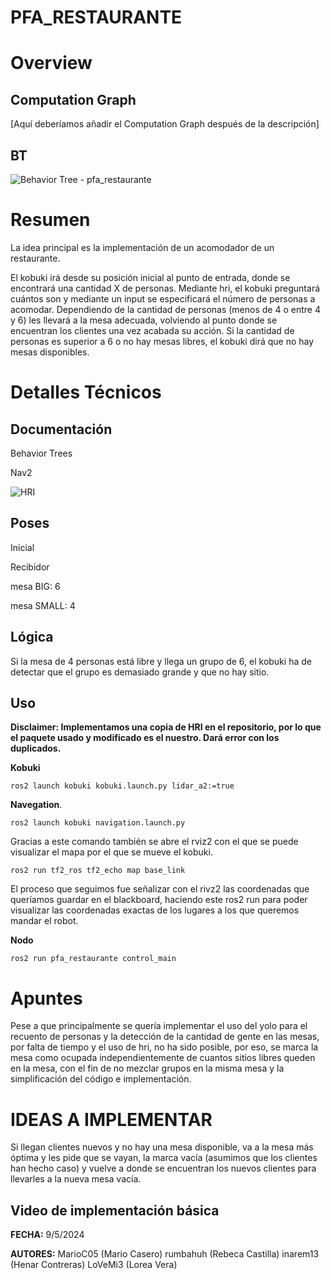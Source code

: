 # PFA_RESTAURANTE

# Overview

## Computation Graph
[Aquí deberíamos añadir el Computation Graph después de la descripción]

## BT
![Behavior Tree - pfa_restaurante](https://github.com/user-attachments/assets/de32e57e-c2a3-4e81-a0c0-c7a06d4b0fbc)

# Resumen
La idea principal es la implementación de un acomodador de un restaurante.

El kobuki irá desde su posición inicial al punto de entrada, donde se encontrará una cantidad
X de personas. Mediante hri, el kobuki preguntará cuántos son y mediante un input se especificará el número de personas a acomodar.
Dependiendo de la cantidad de personas (menos de 4 o entre 4 y 6) les llevará a la mesa adecuada, volviendo al punto donde se encuentran los clientes una vez acabada su acción.
Si la cantidad de personas es superior a 6 o no hay mesas libres, el kobuki dirá que no hay
mesas disponibles.

# Detalles Técnicos

## Documentación
Behavior Trees

Nav2

![HRI](https://github.com/rodperex/bt_nodes)


## Poses
Inicial

Recibidor

mesa BIG: 6

mesa SMALL: 4

## Lógica
Si la mesa de 4 personas está libre y llega un grupo de 6, el kobuki ha de 
detectar que el grupo es demasiado grande y que no hay sitio.

## Uso
**Disclaimer: Implementamos una copia de HRI en el repositorio, por lo que el paquete usado y modificado es el nuestro. Dará error con los duplicados.**

**Kobuki**
```
ros2 launch kobuki kobuki.launch.py lidar_a2:=true
```

**Navegation**.
```
ros2 launch kobuki navigation.launch.py
```
Gracias a este comando también se abre el rviz2 con el que se puede visualizar el mapa por el que se mueve el kobuki.
```
ros2 run tf2_ros tf2_echo map base_link
```
El proceso que seguimos fue señalizar con el rivz2 las coordenadas que queríamos guardar en el blackboard, haciendo este ros2 run para poder visualizar las coordenadas exactas de los lugares a los que queremos mandar el robot.

**Nodo**
```
ros2 run pfa_restaurante control_main
```


# Apuntes
Pese a que principalmente se quería implementar el uso del yolo para el recuento
de personas y la detección de la cantidad de gente en las mesas, por falta de tiempo
y el uso de hri, no ha sido posible, por eso, se marca la mesa como ocupada 
independientemente de cuantos sitios libres queden en la mesa, con el fin de 
no mezclar grupos en la misma mesa y la simplificación del código e implementación.


# IDEAS A IMPLEMENTAR
Si llegan clientes nuevos y no hay una mesa disponible, va a la mesa más óptima
y les pide que se vayan, la marca vacía (asumimos que los clientes han hecho caso)
y vuelve a donde se encuentran los nuevos clientes para llevarles a la nueva 
mesa vacía.


## Video de implementación básica


**FECHA:** 9/5/2024 

**AUTORES:**
  MarioC05 (Mario Casero)
  rumbahuh (Rebeca Castilla)
  inarem13 (Henar Contreras)
  LoVeMi3 (Lorea Vera)
